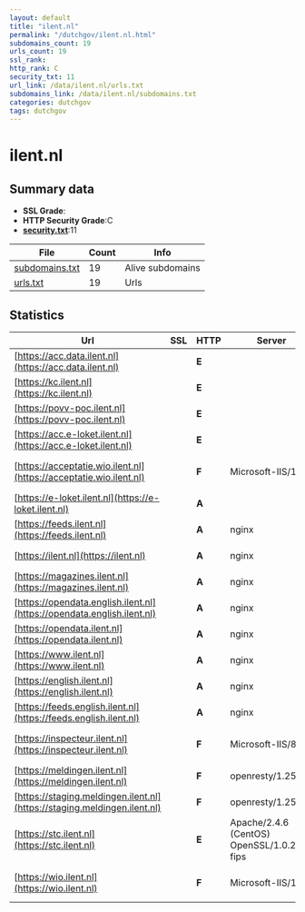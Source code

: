 ```yaml
---
layout: default
title: "ilent.nl"
permalink: "/dutchgov/ilent.nl.html"
subdomains_count: 19
urls_count: 19
ssl_rank: 
http_rank: C
security_txt: 11
url_link: /data/ilent.nl/urls.txt
subdomains_link: /data/ilent.nl/subdomains.txt
categories: dutchgov
tags: dutchgov
---
```



# ilent.nl
## Summary data


 - **SSL Grade**:
 - **HTTP Security Grade**:C
 - **[security.txt](https://www.digitaleoverheid.nl/nieuws/standaard-security-txt-nu-verplicht-voor-overheid/)**:11


| File       | Count | Info |
|------------|-------|------|
|[subdomains.txt](/DutchGovScope/data/ilent.nl/subdomains.txt)|19|Alive subdomains|
|[urls.txt](/DutchGovScope/data/ilent.nl/urls.txt)|19|Urls|


## Statistics


| Url | SSL | HTTP | Server | Cookie | HSTS | CORS | CTO | CSP | XFO | XXP | RP |FP| Tech |Title |
|--------|-------|-------|------|------|------|------|------|------|------|------|------|------|------|------|
|[https://acc.data.ilent.nl](https://acc.data.ilent.nl)| | **E**|| | | | | | | | :white_check_mark: | |||
|[https://kc.ilent.nl](https://kc.ilent.nl)| | **E**|| | | | | | | | :white_check_mark: | |||
|[https://povv-poc.ilent.nl](https://povv-poc.ilent.nl)| | **E**|| | | | | | | | :white_check_mark: | |HSTS||
|[https://acc.e-loket.ilent.nl](https://acc.e-loket.ilent.nl)| | **E**||:white_check_mark: | | | | | :white_check_mark: | | :white_check_mark: | ||IIS Windows Serv...|
|[https://acceptatie.wio.ilent.nl](https://acceptatie.wio.ilent.nl)| | **F**|Microsoft-IIS/10.0| | | | | | | | :white_check_mark: | |IIS:10.0 Microsoft ASP.NET Windows Server|IIS Windows Serv...|
|[https://e-loket.ilent.nl](https://e-loket.ilent.nl)| | **A**||:white_check_mark: |:white_check_mark: | | | :white_check_mark:| :white_check_mark: | :white_check_mark: | :white_check_mark: | :white_check_mark: |HSTS|Object moved|
|[https://feeds.ilent.nl](https://feeds.ilent.nl)| | **A**|nginx| |:white_check_mark: | | | | :white_check_mark: | :white_check_mark: | :white_check_mark: | |HSTS Nginx||
|[https://ilent.nl](https://ilent.nl)| | **A**|nginx| |:white_check_mark: | | |:warning: | :white_check_mark: | :white_check_mark: | :white_check_mark: | |HSTS Nginx|301 Moved Perman...|
|[https://magazines.ilent.nl](https://magazines.ilent.nl)| | **A**|nginx| |:white_check_mark: | | |:warning: | :white_check_mark: | :white_check_mark: | :white_check_mark: | |Bloomreach HSTS Nginx|Kiosk | Magazine...|
|[https://opendata.english.ilent.nl](https://opendata.english.ilent.nl)| | **A**|nginx| |:white_check_mark: | | | | :white_check_mark: | :white_check_mark: | :white_check_mark: | |HSTS Nginx||
|[https://opendata.ilent.nl](https://opendata.ilent.nl)| | **A**|nginx| |:white_check_mark: | | | | :white_check_mark: | :white_check_mark: | :white_check_mark: | |HSTS Nginx||
|[https://www.ilent.nl](https://www.ilent.nl)| | **A**|nginx| |:white_check_mark: | | |:warning: | :white_check_mark: | :white_check_mark: | :white_check_mark: | |Bloomreach HSTS Nginx|Home | Inspectie...|
|[https://english.ilent.nl](https://english.ilent.nl)| | **A**|nginx| |:white_check_mark: | | |:warning: | :white_check_mark: | :white_check_mark: | :white_check_mark: | |Bloomreach HSTS Nginx|Home | Human Env...|
|[https://feeds.english.ilent.nl](https://feeds.english.ilent.nl)| | **A**|nginx| |:white_check_mark: | | | | :white_check_mark: | :white_check_mark: | :white_check_mark: | |HSTS Nginx||
|[https://inspecteur.ilent.nl](https://inspecteur.ilent.nl)| | **F**|Microsoft-IIS/8.5|:white_check_mark: | | | | | | | :white_check_mark: | |IIS:8.5 Microsoft ASP.NET Windows Server|inspecteur.ilent...|
|[https://meldingen.ilent.nl](https://meldingen.ilent.nl)| | **F**|openresty/1.25.3.2| | | | | | | | :white_check_mark: | |Nginx OpenResty:1.25.3.2|301 Moved Perman...|
|[https://staging.meldingen.ilent.nl](https://staging.meldingen.ilent.nl)| | **F**|openresty/1.25.3.2| | | | | | | | :white_check_mark: | |Nginx OpenResty:1.25.3.2|301 Moved Perman...|
|[https://stc.ilent.nl](https://stc.ilent.nl)| | **E**|Apache/2.4.6 (CentOS) OpenSSL/1.0.2k-fips| | | | | | | :white_check_mark: | :white_check_mark: | |Apache HTTP Server:2.4.6 CentOS OpenSSL:1.0.2k||
|[https://wio.ilent.nl](https://wio.ilent.nl)| | **F**|Microsoft-IIS/10.0| | | | | | | | :white_check_mark: | |IIS:10.0 Microsoft ASP.NET Windows Server|IIS Windows Serv...|


